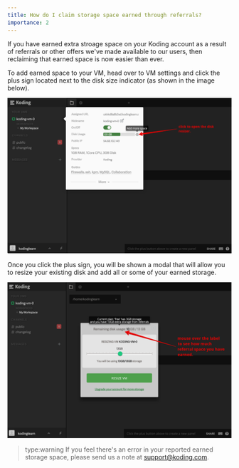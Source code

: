 ```yaml
---
title: How do I claim storage space earned through referrals?
importance: 2
---
```


If you have earned extra stroage space on your Koding account as a result of referrals
or other offers we've made available to our users, then reclaiming that earned space
is now easier than ever.

To add earned space to your VM, head over to VM settings and click the plus sign located
next to the disk size indicator (as shown in the image below).

![disk size indicator](/faq/redeem-referrals/resizedisk.png)

Once you click the plus sign, you will be shown a modal that will allow you to resize 
your existing disk and add all or some of your earned storage.

![disk resize](/faq/redeem-referrals/resizeaction.png)

> type:warning
> If you feel there's an error in your reported earned storage space, please send us a note at support@koding.com.
